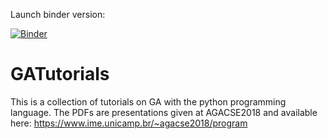 Launch binder version:

[![Binder](https://mybinder.org/badge_logo.svg)](https://mybinder.org/v2/gh/hugohadfield/GATutorials/master)

# GATutorials

This is a collection of tutorials on GA with the python programming language. 
The PDFs are presentations given at AGACSE2018 and available here: https://www.ime.unicamp.br/~agacse2018/program
